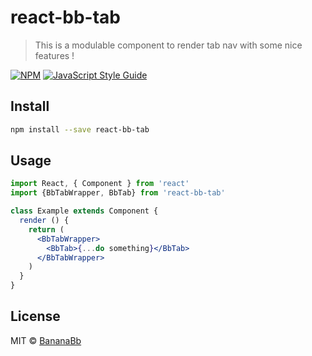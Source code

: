 # react-bb-tab

> This is a modulable component to render tab nav with some nice features !

[![NPM](https://img.shields.io/npm/v/react-bb-tab.svg)](https://www.npmjs.com/package/react-bb-tab) [![JavaScript Style Guide](https://img.shields.io/badge/code_style-standard-brightgreen.svg)](https://standardjs.com)

## Install

```bash
npm install --save react-bb-tab
```

## Usage

```jsx
import React, { Component } from 'react'
import {BbTabWrapper, BbTab} from 'react-bb-tab'

class Example extends Component {
  render () {
    return (
      <BbTabWrapper>
        <BbTab>{...do something}</BbTab>
      </BbTabWrapper>
    )
  }
}
```

## License

MIT © [BananaBb](https://github.com/BananaBb)
